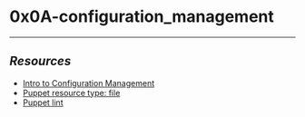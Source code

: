 # **0x0A-configuration_management**
---
## *Resources*
- [Intro to Configuration Management](https://www.digitalocean.com/community/tutorials/an-introduction-to-configuration-management#quick-provisioning-of-new-servers)
- [Puppet resource type: file ](https://www.puppet.com/docs/puppet/5.5/type)
- [Puppet lint](http://puppet-lint.com/)
